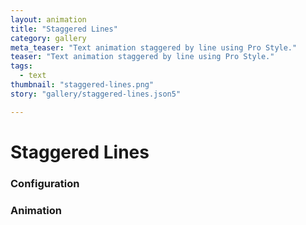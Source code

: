 ```yaml
---
layout: animation
title: "Staggered Lines"
category: gallery
meta_teaser: "Text animation staggered by line using Pro Style."
teaser: "Text animation staggered by line using Pro Style."
tags: 
  - text
thumbnail: "staggered-lines.png"
story: "gallery/staggered-lines.json5"

---
```

# Staggered Lines


### Configuration


### Animation

